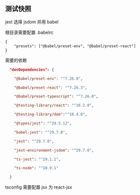 
## 测试快照

jest 选择 jsdom 并用 babel 

根目录需要配置 .babelrc

```
{
    "presets": ["@babel/preset-env", "@babel/preset-react"]
}
```

需要的依赖

```json
  "devDependencies": {

    "@babel/preset-env": "^7.26.9",

    "@babel/preset-react": "^7.26.3",

    "@babel/preset-typescript": "^7.26.0",

    "@testing-library/react": "^16.2.0",

    "@testing-library/dom":"^10.4.0",

    "@types/jest": "^29.5.12",

    "babel-jest": "^29.7.0",

    "jest": "^29.7.0",

    "jest-environment-jsdom": "^29.7.0",

    "ts-jest": "^29.1.1",

    "ts-node": "^10.9.1"

  }
```

tsconfig 需要配置 jsx 为 react-jsx